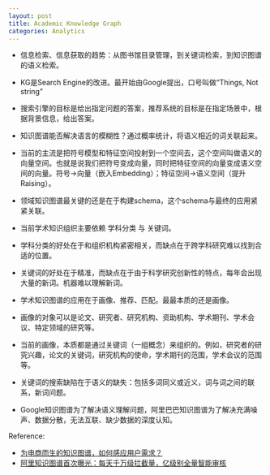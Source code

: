 ```yaml
---
layout: post
title: Academic Knowledge Graph
categories: Analytics
---
```


- 信息检索、信息获取的趋势：从图书馆目录管理，到关键词检索，到知识图谱的语义检索。

- KG是Search Engine的改进。最开始由Google提出，口号叫做“Things, Not string”

- 搜索引擎的目标是给出指定问题的答案，推荐系统的目标是在指定场景中，根据背景信息，给出答案。

- 知识图谱能否解决语言的模糊性？通过概率统计，将语义相近的词关联起来。

- 当前的主流是把符号模型和特征空间投射到一个空间去，这个空间叫做语义的向量空间。也就是说我们把符号变成向量，同时把特征空间的向量变成语义空间的向量。符号->向量（嵌入Embedding）；特征空间->语义空间（提升Raising）。

- 领域知识图谱最关键的还是在于构建schema，这个schema与最终的应用紧紧关联。

- 当前学术知识组织主要依赖 学科分类 与 关键词。

- 学科分类的好处在于和组织机构紧密相关，而缺点在于跨学科研究难以找到合适的位置。

- 关键词的好处在于精准，而缺点在于由于科学研究创新性的特点，每年会出现大量的新词。机器难以理解新词。

- 学术知识图谱的应用在于画像、推荐、匹配。最最本质的还是画像。

- 画像的对象可以是论文、研究者、研究机构、资助机构、学术期刊、学术会议、特定领域的研究等。

- 当前的画像，本质都是通过关键词（一组概念）来组织的。例如，研究者的研究兴趣，论文的关键词，研究机构的使命，学术期刊的范围，学术会议的范围等。

- 关键词的搜索缺陷在于语义的缺失：包括多词同义或近义，词与词之间的联系，新词问题。

- Google知识图谱为了解决语义理解问题，阿里巴巴知识图谱为了解决充满噪声、数据分散，无法互联、缺少数据的深度认知。

Reference:

- [为电商而生的知识图谱，如何感应用户需求？](https://mp.weixin.qq.com/s?__biz=MzIzOTU0NTQ0MA==&mid=2247488155&idx=1&sn=a0ec228c32153c48d44bbd2d5ff8d003&chksm=e9292f94de5ea68200f09389a13a588526f91f8da76c5a4ff8c33b7f0ba67591870f5d363647&mpshare=1&scene=23&srcid=0904WvPyOCoU2ME6pgyjv4Zk#rd)
- [阿里知识图谱首次曝光：每天千万级拦截量，亿级别全量智能审核](https://www.sohu.com/a/168239286_629652)